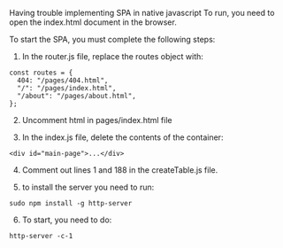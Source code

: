 Having trouble implementing SPA in native javascript
To run, you need to open the index.html document in the browser.

To start the SPA, you must complete the following steps:
1. In the router.js file, replace the routes object with:
```
const routes = {
  404: "/pages/404.html",
  "/": "/pages/index.html",
  "/about": "/pages/about.html",
};
```
2. Uncomment html in pages/index.html file

3. In the index.js file, delete the contents of the container:
```
<div id="main-page">...</div>
```

4. Comment out lines 1 and 188 in the createTable.js file.

5. to install the server you need to run:
```
sudo npm install -g http-server
```

6. To start, you need to do:
```
http-server -c-1
```

